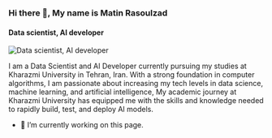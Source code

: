 ### Hi there 👋, My name is Matin Rasoulzad
#### Data scientist, AI developer
![Data scientist, AI developer](docs/banner.png)

I am a Data Scientist and AI Developer currently pursuing my studies at Kharazmi University in Tehran, Iran. With a strong foundation in computer algorithms, I am passionate about increasing my tech levels in data science, machine learning, and artificial intelligence,  My academic journey at Kharazmi University has equipped me with the skills and knowledge needed to rapidly build, test, and deploy AI models.

- 🔭 I’m currently working on this page. 




